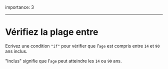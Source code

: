importance: 3

---

# Vérifiez la plage entre

Ecrivez une condition `"if"` pour vérifier que l’`age` est compris entre `14` et `90` ans inclus.

"Inclus" signifie que l’`age` peut atteindre les `14` ou `90` ans.
